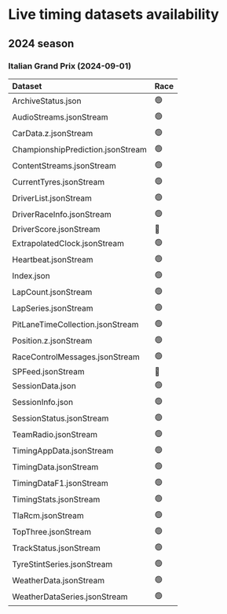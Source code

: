 # Live timing datasets availability

## 2024 season

### Italian Grand Prix (2024-09-01)

| Dataset                           | Race   |
|:----------------------------------|:-------|
| ArchiveStatus.json                | 🟢      |
| AudioStreams.jsonStream           | 🟢      |
| CarData.z.jsonStream              | 🟢      |
| ChampionshipPrediction.jsonStream | 🟢      |
| ContentStreams.jsonStream         | 🟢      |
| CurrentTyres.jsonStream           | 🟢      |
| DriverList.jsonStream             | 🟢      |
| DriverRaceInfo.jsonStream         | 🟢      |
| DriverScore.jsonStream            | 🔴      |
| ExtrapolatedClock.jsonStream      | 🟢      |
| Heartbeat.jsonStream              | 🟢      |
| Index.json                        | 🟢      |
| LapCount.jsonStream               | 🟢      |
| LapSeries.jsonStream              | 🟢      |
| PitLaneTimeCollection.jsonStream  | 🟢      |
| Position.z.jsonStream             | 🟢      |
| RaceControlMessages.jsonStream    | 🟢      |
| SPFeed.jsonStream                 | 🔴      |
| SessionData.json                  | 🟢      |
| SessionInfo.json                  | 🟢      |
| SessionStatus.jsonStream          | 🟢      |
| TeamRadio.jsonStream              | 🟢      |
| TimingAppData.jsonStream          | 🟢      |
| TimingData.jsonStream             | 🟢      |
| TimingDataF1.jsonStream           | 🟢      |
| TimingStats.jsonStream            | 🟢      |
| TlaRcm.jsonStream                 | 🟢      |
| TopThree.jsonStream               | 🟢      |
| TrackStatus.jsonStream            | 🟢      |
| TyreStintSeries.jsonStream        | 🟢      |
| WeatherData.jsonStream            | 🟢      |
| WeatherDataSeries.jsonStream      | 🟢      |

